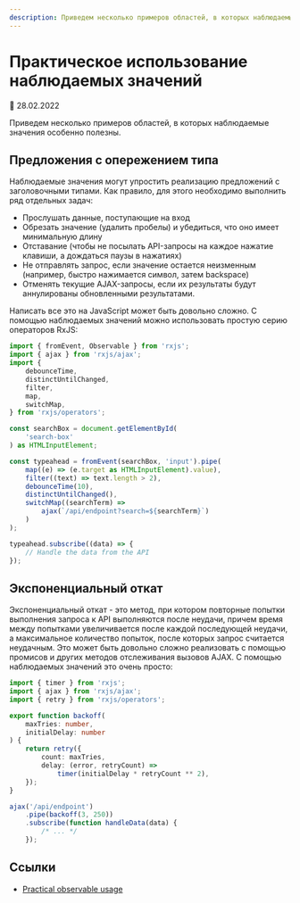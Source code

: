 ```yaml
---
description: Приведем несколько примеров областей, в которых наблюдаемые значения особенно полезны
---
```


# Практическое использование наблюдаемых значений

:date: 28.02.2022

Приведем несколько примеров областей, в которых наблюдаемые значения особенно полезны.

## Предложения с опережением типа

Наблюдаемые значения могут упростить реализацию предложений с заголовочными типами. Как правило, для этого необходимо выполнить ряд отдельных задач:

-   Прослушать данные, поступающие на вход
-   Обрезать значение (удалить пробелы) и убедиться, что оно имеет минимальную длину
-   Отставание (чтобы не посылать API-запросы на каждое нажатие клавиши, а дождаться паузы в нажатиях)
-   Не отправлять запрос, если значение остается неизменным (например, быстро нажимается символ, затем backspace)
-   Отменять текущие AJAX-запросы, если их результаты будут аннулированы обновленными результатами.

Написать все это на JavaScript может быть довольно сложно. С помощью наблюдаемых значений можно использовать простую серию операторов RxJS:

```ts
import { fromEvent, Observable } from 'rxjs';
import { ajax } from 'rxjs/ajax';
import {
    debounceTime,
    distinctUntilChanged,
    filter,
    map,
    switchMap,
} from 'rxjs/operators';

const searchBox = document.getElementById(
    'search-box'
) as HTMLInputElement;

const typeahead = fromEvent(searchBox, 'input').pipe(
    map((e) => (e.target as HTMLInputElement).value),
    filter((text) => text.length > 2),
    debounceTime(10),
    distinctUntilChanged(),
    switchMap((searchTerm) =>
        ajax(`/api/endpoint?search=${searchTerm}`)
    )
);

typeahead.subscribe((data) => {
    // Handle the data from the API
});
```

## Экспоненциальный откат

Экспоненциальный откат - это метод, при котором повторные попытки выполнения запроса к API выполняются после неудачи, причем время между попытками увеличивается после каждой последующей неудачи, а максимальное количество попыток, после которых запрос считается неудачным. Это может быть довольно сложно реализовать с помощью промисов и других методов отслеживания вызовов AJAX. С помощью наблюдаемых значений это очень просто:

```ts
import { timer } from 'rxjs';
import { ajax } from 'rxjs/ajax';
import { retry } from 'rxjs/operators';

export function backoff(
    maxTries: number,
    initialDelay: number
) {
    return retry({
        count: maxTries,
        delay: (error, retryCount) =>
            timer(initialDelay * retryCount ** 2),
    });
}

ajax('/api/endpoint')
    .pipe(backoff(3, 250))
    .subscribe(function handleData(data) {
        /* ... */
    });
```

## Ссылки

-   [Practical observable usage](https://angular.io/guide/practical-observable-usage)
